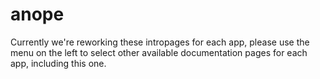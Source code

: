 # anope

Currently we're reworking these intropages for each app, please use the menu on the left to select other available documentation pages for each app, including this one.
